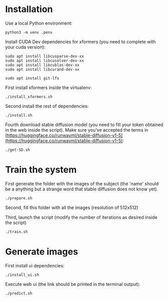 
# Installation
Use a local Python environment:

```
python3 -m venv .penv
```

Install CUDA Dev dependencies for xformers (you need to complete with your cuda version):
```
sudo apt install libcusparse-dev-xx
sudo apt install libcusolver-dev-xx
sudo apt install libcublas-dev-xx
sudo apt install libcurand-dev-xx

sudo apt install git-lfs
```

First install xformers inside the virtualenv:
```
./install_xformers.sh
```

Second install the rest of dependencies:
```
./install.sh
```

Fourth download stable diffusion model (you need to fill your token obtained in the web inside the script).
Make sure you've accepted the terms in [https://huggingface.co/runwayml/stable-diffusion-v1-5](https://huggingface.co/runwayml/stable-diffusion-v1-5):
```
./get-SD.sh
```

# Train the system
First generate the folder with the images of the subject (the 'name' should be a anything but a strange word that stable diffusion does not know yet).
```
./prepare.sh
```

Second, fill this folder with all the images (resolution of 512x512)

Third, launch the script (modify the number of iterations as desired inside the script)
```
./train.sh
```

# Generate images
First install ui dependencies:
```
./install_ui.sh
```

Execute web ui (the link should be printed in the terminal output):
```
./predict.sh
```
